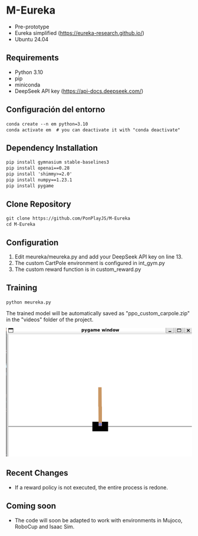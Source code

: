 # M-Eureka 
- Pre-prototype
- Eureka simplified (https://eureka-research.github.io/)
- Ubuntu 24.04

## Requirements
* Python 3.10
* pip
* miniconda
* DeepSeek API key (https://api-docs.deepseek.com/)

## Configuración del entorno
```
conda create --n em python=3.10
conda activate em  # you can deactivate it with "conda deactivate"
```

## Dependency Installation
```
pip install gymnasium stable-baselines3 
pip install openai==0.28
pip install 'shimmy>=2.0'
pip install numpy==1.23.1
pip install pygame
```

## Clone Repository
```
git clone https://github.com/PonPlayJS/M-Eureka
cd M-Eureka
```

## Configuration
1. Edit meureka/meureka.py and add your DeepSeek API key on line 13.
2. The custom CartPole environment is configured in int_gym.py
3. The custom reward function is in custom_reward.py

## Training
```
python meureka.py
```
The trained model will be automatically saved as "ppo_custom_carpole.zip" in the "videos" folder of the project.

![alt text](image.png)

## Recent Changes
- If a reward policy is not executed, the entire process is redone.

## Coming soon
- The code will soon be adapted to work with environments in Mujoco, RoboCup and Isaac Sim.

